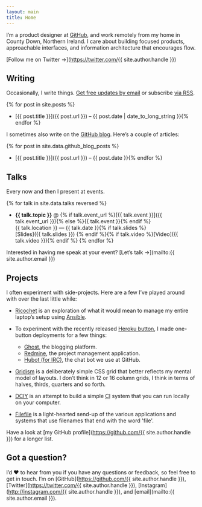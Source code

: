 ```yaml
---
layout: main
title: Home
---
```


I’m a product designer at [GitHub](https://github.com), and work remotely from my home in County&nbsp;Down, Northern Ireland. I&nbsp;care about building focused products, approachable interfaces, and information architecture that encourages&nbsp;flow.

[Follow me on Twitter &rarr;](https://twitter.com/{{ site.author.handle }})

## Writing

Occasionally, I write things.
<a href="http://eepurl.com/-9Cj9" target="_blank">Get free updates by email</a> or subscribe <a href="http://feeds.feedburner.com/cobyism" target="_blank">via RSS</a>.

{% for post in site.posts %}
- [{{ post.title }}]({{ post.url }}) – {{ post.date | date_to_long_string }}{% endfor %}

I sometimes also write on the [GitHub blog](https://github.com/blog).
Here’s a couple of articles:

{% for post in site.data.github_blog_posts %}
- [{{ post.title }}]({{ post.url }}) – {{ post.date }}{% endfor %}

## Talks

Every now and then I present at events.

{% for talk in site.data.talks reversed %}
- **{{ talk.topic }}** @ {% if talk.event_url %}[{{ talk.event }}]({{ talk.event_url }}){% else %}{{ talk.event }}{% endif %}<br>
  {{ talk.location }} — {{ talk.date }}{% if talk.slides %}<br>[Slides]({{ talk.slides }}) {% endif %}{% if talk.video %}[Video]({{ talk.video }}){% endif %}
{% endfor %}

Interested in having me speak at your event? [Let’s talk &rarr;](mailto:{{ site.author.email }})

## Projects

I often experiment with side-projects. Here are a few I’ve played around with over the last little&nbsp;while:

- [Ricochet](https://github.com/cobyism/ricochet) is an exploration of what it would mean to manage my entire laptop’s setup using&nbsp;[Ansible](http://docs.ansible.com/).

- To experiment with the recently released [Heroku button](https://devcenter.heroku.com/articles/heroku-button), I made one-button deployments for a few things:
  - [Ghost](https://github.com/cobyism/ghost-on-heroku), the blogging platform.
  - [Redmine](https://github.com/cobyism/redmine-on-heroku), the project management application.
  - [Hubot (for IRC)](https://github.com/cobyism/hubot-heroku-irc), the chat bot we use at&nbsp;GitHub.

- [Gridism](http://cobyism.com/gridism) is a deliberately simple CSS grid that better reflects my mental model of layouts. I don’t think in 12 or 16 column grids, I think in terms of halves, thirds, quarters and so&nbsp;forth.

- [DCIY](https://github.com/cobyism/dciy) is an attempt to build a simple <abbr title="Continuous Integration">CI</abbr> system that you can run locally on your&nbsp;computer.

- [Filefile](https://github.com/cobyism/filefile) is a light-hearted send-up of the various applications and systems that use filenames that end with the word 'file'.

Have a look at [my GitHub profile](https://github.com/{{ site.author.handle }}) for a longer list.

## Got a question?

I’d :heart: to hear from you if you have any questions or feedback, so feel free to get in touch.
I’m on [GitHub](https://github.com/{{ site.author.handle }}), [Twitter](https://twitter.com/{{ site.author.handle }}), [Instagram](http://instagram.com/{{ site.author.handle }}), and&nbsp;[email](mailto:{{ site.author.email }}).
